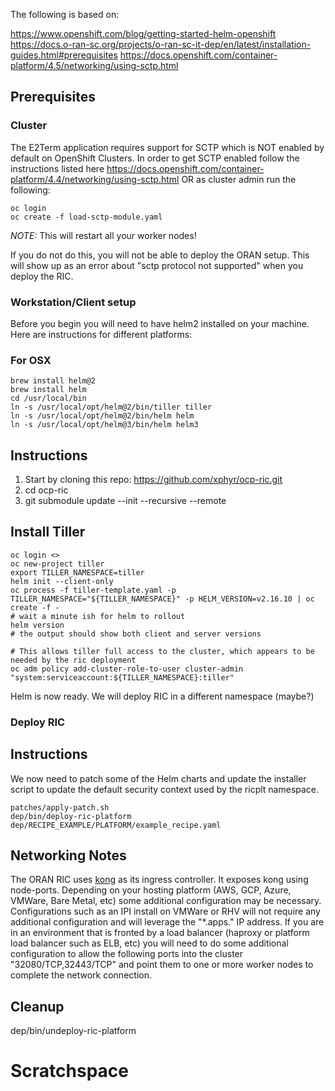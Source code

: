 The following is based on:

https://www.openshift.com/blog/getting-started-helm-openshift
https://docs.o-ran-sc.org/projects/o-ran-sc-it-dep/en/latest/installation-guides.html#prerequisites
https://docs.openshift.com/container-platform/4.5/networking/using-sctp.html


## Prerequisites

### Cluster

The E2Term application requires support for SCTP which is NOT enabled by default on OpenShift Clusters. In order to get SCTP enabled follow the instructions listed here https://docs.openshift.com/container-platform/4.4/networking/using-sctp.html OR as cluster admin run the following:

```
oc login
oc create -f load-sctp-module.yaml
```

*NOTE:* This will restart all your worker nodes!

If you do not do this, you will not be able to deploy the ORAN setup.  This will show up as an error about "sctp protocol not supported" when you deploy the RIC.

### Workstation/Client setup
Before you begin you will need to have helm2 installed on your machine.  Here are instructions for different platforms:

### For OSX
```
brew install helm@2
brew install helm
cd /usr/local/bin
ln -s /usr/local/opt/helm@2/bin/tiller tiller
ln -s /usr/local/opt/helm@2/bin/helm helm
ln -s /usr/local/opt/helm@3/bin/helm helm3
```

## Instructions

1. Start by cloning this repo:  https://github.com/xphyr/ocp-ric.git
2. cd ocp-ric
3. git submodule update --init --recursive --remote

## Install Tiller

```
oc login <>
oc new-project tiller
export TILLER_NAMESPACE=tiller
helm init --client-only
oc process -f tiller-template.yaml -p TILLER_NAMESPACE="${TILLER_NAMESPACE}" -p HELM_VERSION=v2.16.10 | oc create -f -
# wait a minute ish for helm to rollout
helm version
# the output should show both client and server versions

# This allows tiller full access to the cluster, which appears to be needed by the ric deployment
oc adm policy add-cluster-role-to-user cluster-admin "system:serviceaccount:${TILLER_NAMESPACE}:tiller"
```

Helm is now ready.  We will deploy RIC in a different namespace (maybe?)

### Deploy RIC

## Instructions

We now need to patch some of the Helm charts and update the installer script to update the default security context used by the ricplt namespace.

```
patches/apply-patch.sh
dep/bin/deploy-ric-platform dep/RECIPE_EXAMPLE/PLATFORM/example_recipe.yaml
```

## Networking Notes

The ORAN RIC uses [kong](https://github.com/Kong/kubernetes-ingress-controller?itm_source=website&itm_medium=nav) as its ingress controller. It exposes kong using node-ports. Depending on your hosting platform (AWS, GCP, Azure, VMWare, Bare Metal, etc) some additional configuration may be necessary. Configurations such as an IPI install on VMWare or RHV will not require any additional configuration and will leverage the "*.apps.<clustername>" IP address. If you are in an environment that is fronted by a load balancer (haproxy or platform load balancer such as ELB, etc) you will need to do some additional configuration to allow the following ports into the cluster "32080/TCP,32443/TCP" and point them to one or more worker nodes to complete the network connection.


## Cleanup

dep/bin/undeploy-ric-platform



# Scratchspace

